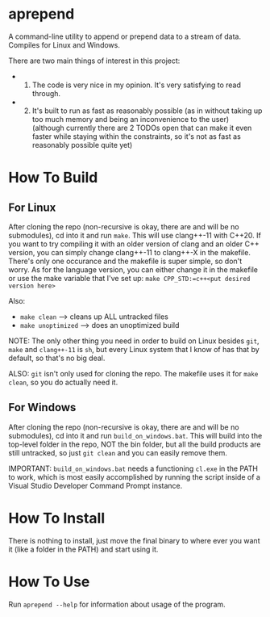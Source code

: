 # aprepend

A command-line utility to append or prepend data to a stream of data. Compiles for Linux and Windows.

There are two main things of interest in this project:
  + 1. The code is very nice in my opinion. It's very satisfying to read through.
  + 2. It's built to run as fast as reasonably possible (as in without taking up too much memory and being an inconvenience to the user) (although currently there are 2 TODOs open that can make it even faster while staying within the constraints, so it's not as fast as reasonably possible quite yet)

# How To Build

## For Linux
After cloning the repo (non-recursive is okay, there are and will be no submodules), cd into it and run ```make```. This will use clang++-11 with C++20. If you want to try compiling it with an older version of clang and an older C++ version, you can simply change clang++-11 to clang++-X in the makefile. There's only one occurance and the makefile is super simple, so don't worry. As for the language version, you can either change it in the makefile or use the make variable that I've set up: ```make CPP_STD:=c++<put desired version here>```

Also:
  + ```make clean```       --> cleans up ALL untracked files
  + ```make unoptimized``` --> does an unoptimized build

NOTE: The only other thing you need in order to build on Linux besides ```git```, ```make``` and ```clang++-11``` is ```sh```, but every Linux system that I know of has that by default, so that's no big deal.

ALSO: ```git``` isn't only used for cloning the repo. The makefile uses it for ```make clean```, so you do actually need it.

## For Windows
After cloning the repo (non-recursive is okay, there are and will be no submodules), cd into it and run ```build_on_windows.bat```. This will build into the top-level folder in the repo, NOT the bin folder, but all the build products are still untracked, so just ```git clean``` and you can easily remove them.

IMPORTANT: ```build_on_windows.bat``` needs a functioning ```cl.exe``` in the PATH to work, which is most easily accomplished by running the script inside of a Visual Studio Developer Command Prompt instance.

# How To Install
There is nothing to install, just move the final binary to where ever you want it (like a folder in the PATH) and start using it.

# How To Use
Run ```aprepend --help``` for information about usage of the program.
